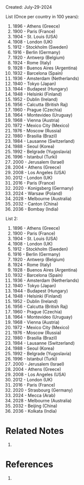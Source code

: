 Created: July-29-2024

List (Once per country in 100 years):

1. 1896 - Athens (Greece)
2. 1900 - Paris (France)
3. 1904 - St. Louis (USA)
4. 1908 - London (UK)
5. 1912 - Stockholm (Sweden)
6. 1916 - Berlin (Germany)
7. 1920 - Antwerp (Belgium)
8. 1924 - Rome (Italy)
9. 1928 - Buenos Aires (Argentina)
10. 1932 - Barcelona (Spain)
11. 1936 - Amsterdam (Netherlands)
12. 1940 - Tokyo (Japan)
13. 1944 - Budapest (Hungary)
14. 1948 - Helsinki (Finland)
15. 1952 - Dublin (Ireland)
16. 1956 - Calcutta (British Raj)
17. 1960 - Prague (Czechia)
18. 1964 - Montevideo (Uruguay)
19. 1968 - Vienna (Austria)
20. 1972 - Mexico City (Mexico)
21. 1976 - Moscow (Russia)
22. 1980 - Brasilia (Brazil)
23. 1984 - Lausanne (Switzerland)
24. 1988 - Seoul (Korea)
25. 1992 - Belgrade (Yugoslavia)
26. 1996 - Istanbul (Turki)
27. 2000 - Jerusalem (Israel)
28. 2004 - Athens (Greece)
29. 2008 - Los Angeles (USA)
30. 2012 - London (UK)
31. 2016 - Paris (France)
32. 2020 - Konigsberg (Germany)
33. 2024 - Warsaw (Poland)
34. 2028 - Melbourne (Australia)
35. 2032 - Canton (China)
36. 2036 - Bombay (India)

List 2:

1. 1896 - Athens (Greece)
2. 1900 - Paris (France)
3. 1904 - St. Louis (USA)
4. 1908 - London (UK)
5. 1912 - Stockholm (Sweden)
6. 1916 - Berlin (Germany)
7. 1920 - Antwerp (Belgium)
8. 1924 - Rome (Italy)
9. 1928 - Buenos Aires (Argentina)
10. 1932 - Barcelona (Spain)
11. 1936 - Amsterdam (Netherlands)
12. 1940 - Tokyo (Japan)
13. 1944 - Budapest (Hungary)
14. 1948 - Helsinki (Finland)
15. 1952 - Dublin (Ireland)
16. 1956 - Calcutta (British Raj)
17. 1960 - Prague (Czechia)
18. 1964 - Montevideo (Uruguay)
19. 1968 - Vienna (Austria)
20. 1972 - Mexico City (Mexico)
21. 1976 - Moscow (Russia)
22. 1980 - Brasilia (Brazil)
23. 1984 - Lausanne (Switzerland)
24. 1988 - Seoul (Korea)
25. 1992 - Belgrade (Yugoslavia)
26. 1996 - Istanbul (Turki)
27. 2000 - Jerusalem (Israel)
28. 2004 - Athens (Greece)
29. 2008 - Los Angeles (USA)
30. 2012 - London (UK)
31. 2016 - Paris (France)
32. 2020 - Strasbourg (Germany)
33. 2024 - Mecca (Arab)
34. 2028 - Melbourne (Australia)
35. 2032 - Beijing (China)
36. 2036 - Kolkata (India)

# Related Notes

1. 
# References

1. 